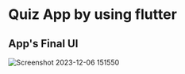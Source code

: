 # Quiz App by using flutter

## App's Final UI

![Screenshot 2023-12-06 151550](https://github.com/OMkrishnagupta/QuizApp/assets/121112264/96d58ffa-4fad-4c1b-951a-042b1c158e9f)
